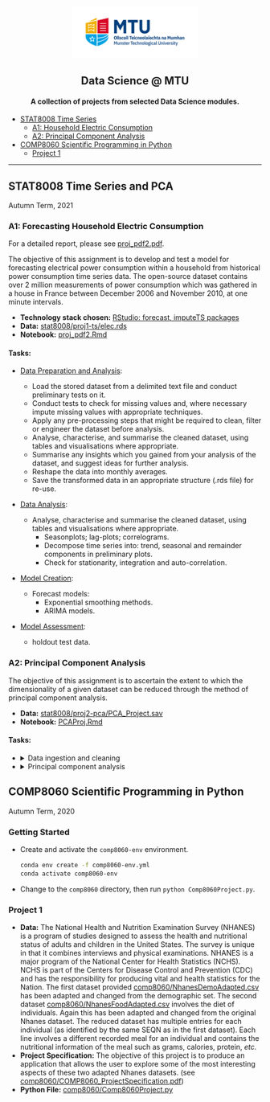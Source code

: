 <div align="center">
  <img src="./MTU_Logo.jpg" width="250">
  <h2> Data Science @ MTU</h2>
  <h4>A collection of projects from selected Data Science modules.</h4>
</div>

- [STAT8008 Time Series](https://github.com/pachristopher/data-sci-mtu#stat8008-time-series-and-pca)
  - [A1: Household Electric Consumption](https://github.com/pachristopher/data-sci-mtu#a1-forecasting-household-electric-consumption)
  - [A2: Principal Component Analysis](https://github.com/pachristopher/data-sci-mtu#a2-principal-component-analysis)
- [COMP8060 Scientific Programming in Python](https://github.com/pachristopher/data-sci-mtu#comp8060-scientific-programming-in-python)
    - [Project 1](https://github.com/pachristopher/data-sci-mtu#project1) 

---

## STAT8008 Time Series and PCA

Autumn Term, 2021

### A1: Forecasting Household Electric Consumption 

For a detailed report, please see [proj_pdf2.pdf](./stat8008/proj1-ts/proj_pdf2.pdf).

The objective of this assignment is to develop and test a model for forecasting electrical power consumption within a household from historical power consumption time series data. The open-source dataset contains over 2 million measurements of power consumption which was gathered in a house in France between December 2006 and November 2010, at one minute intervals. 

- **Technology stack chosen:** [RStudio: forecast, imputeTS packages](https://pkg.robjhyndman.com/forecast/)
- **Data:** [stat8008/proj1-ts/elec.rds](https://archive.ics.uci.edu/ml/datasets/individual+household+electric+power+consumption)
- **Notebook:** [proj_pdf2.Rmd](./stat8008/proj1-ts/proj_pdf2.Rmd)

#### Tasks:

- [Data Preparation and Analysis](./stat8008/proj1-ts/Data_prep.R):
  - Load the stored dataset from a delimited text file and conduct preliminary tests on it.
  - Conduct tests to check for missing values and, where necessary impute missing values with appropriate techniques.
  - Apply any pre-processing steps that might be required to clean, filter or engineer the dataset before analysis.
  - Analyse, characterise, and summarise the cleaned dataset, using tables and visualisations where appropriate.
  - Summarise any insights which you gained from your analysis of the dataset, and suggest ideas for further analysis.
  - Reshape the data into monthly averages.
  - Save the transformed data in an appropriate structure (.rds file) for re-use.

- [Data Analysis](./stat8008/proj1-ts/proj_pdf2.Rmd):
    - Analyse, characterise and summarise the cleaned dataset, using tables and visualisations where appropriate.
        - Seasonplots; lag-plots; correlograms.
        - Decompose time series into: trend, seasonal and remainder components in preliminary plots.
        - Check for stationarity, integration and auto-correlation.

- [Model Creation](./stat8008/proj1-ts/proj_pdf2.Rmd):
    - Forecast models:
        - Exponential smoothing methods.
        - ARIMA models.

- [Model Assessment](./stat8008/proj1-ts/proj_pdf2.Rmd):
    - holdout test data.

### A2: Principal Component Analysis 

The objective of this assignment is to ascertain the extent to which the dimensionality of a given dataset can be reduced through the method of principal component analysis.

- **Data:** [stat8008/proj2-pca/PCA_Project.sav](./stat8008/proj2-pca/PCA_Project.sav)
- **Notebook:** [PCAProj.Rmd](./stat8008/proj2-pca/PCAProj.Rmd)

#### Tasks:

<ul>
  <li>
  <details>
    <summary>Data ingestion and cleaning</summary>
    <ul>
      <li>
        Read in data from SPSS .sav file. 
      </li>
      <li>
        Extract the make and model and use that for the row name. 
      </li>
      <li>
        Remove variables deemed to be uninformative, such as the number of passengers, insurance category and the length of the car.
      </li>
      <li>
        Transform 'cylinders' variable from factor to numeric type.?
      </li>
      <li>
        Report summary statistics for the dataset; plot correlation matrix and create pairs plot for summary of data.
      </li>
    </ul>
  </details>
  </li>
  <li>
    <details>
      <summary>Principal component analysis</summary>
      <ul>
        <li>
          Test whether data suitable for data reduction techniques using Bartlett's Sphericity test.
        </li>
        <li>
          Perform PCA using base R and FactoMineR functions, after standardising the variables.
        </li>
        <li>
          Compare and contrast the principal component scores and correlations of principal components
          with original variables for both functions. 
        </li>
        <li>
          Decide how many components to retain using scree plots. .
        </li>
        <li>
          Split the dataset into two groups: USA cars and non-USA cars and re-perform the foregoing analysis on the two seperate groups.
        </li>  
      </ul>
    </details>
  </li>
</ul>

## COMP8060 Scientific Programming in Python

Autumn Term, 2020

### Getting Started

- Create and activate the `comp8060-env` environment.
    ```bash
    conda env create -f comp8060-env.yml
    conda activate comp8060-env
    ```

- Change to the `comp8060` directory, then run `python Comp8060Project.py`. 

### Project 1

- **Data:** 
The National Health and Nutrition Examination Survey (NHANES) is a program of studies
designed to assess the health and nutritional status of adults and children in the United States.
The survey is unique in that it combines interviews and physical examinations. NHANES is a
major program of the National Center for Health Statistics (NCHS). NCHS is part of the Centers
for Disease Control and Prevention (CDC) and has the responsibility for producing vital and
health statistics for the Nation.
The first dataset provided [comp8060/NhanesDemoAdapted.csv](./comp8060/NhanesDemoAdapted.csv) has been adapted and changed from the demographic set.
The second dataset  [comp8060/NhanesFoodAdapted.csv](./comp8060/NhanesFoodAdapted.csv) involves the diet of individuals. Again this has been adapted and changed from the original Nhanes dataset. The reduced dataset has multiple entries for each individual (as identified by the same SEQN as in the first dataset). Each line involves a different recorded meal for an individual and contains the nutritional information of the meal such as grams, calories, protein, *etc.*
- **Project Specification:**
The objective of this project is to produce an application that allows the user to explore some of the most interesting aspects of these two adapted Nhanes datasets. (see [comp8060/COMP8060_ProjectSpecification.pdf](./comp8060/COMP8060_ProjectSpecification.pdf))
- **Python File:** [comp8060/Comp8060Project.py](./comp8060/Comp8060Project.py)
